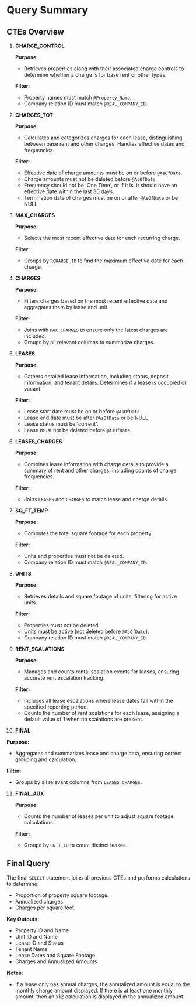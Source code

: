 # Query Summary

## CTEs Overview

1. **CHARGE_CONTROL**

   **Purpose:** 
   - Retrieves properties along with their associated charge controls to determine whether a charge is for base rent or other types.

   **Filter:**
   - Property names must match `@Property_Name`.
   - Company relation ID must match `@REAL_COMPANY_ID`.

2. **CHARGES_TOT**

   **Purpose:**
   - Calculates and categorizes charges for each lease, distinguishing between base rent and other charges. Handles effective dates and frequencies.

   **Filter:**
   - Effective date of charge amounts must be on or before `@AsOfDate`.
   - Charge amounts must not be deleted before `@AsOfDate`.
   - Frequency should not be 'One Time', or if it is, it should have an effective date within the last 30 days.
   - Termination date of charges must be on or after `@AsOfDate` or be NULL.

3. **MAX_CHARGES**

   **Purpose:**
   - Selects the most recent effective date for each recurring charge.

   **Filter:**
   - Groups by `RCHARGE_ID` to find the maximum effective date for each charge.

4. **CHARGES**

   **Purpose:**
   - Filters charges based on the most recent effective date and aggregates them by lease and unit.

   **Filter:**
   - Joins with `MAX_CHARGES` to ensure only the latest charges are included.
   - Groups by all relevant columns to summarize charges.

5. **LEASES**

   **Purpose:**
   - Gathers detailed lease information, including status, deposit information, and tenant details. Determines if a lease is occupied or vacant.

   **Filter:**
   - Lease start date must be on or before `@AsOfDate`.
   - Lease end date must be after `@AsOfDate` or be NULL.
   - Lease status must be 'current'.
   - Lease must not be deleted before `@AsOfDate`.

6. **LEASES_CHARGES**

   **Purpose:**
   - Combines lease information with charge details to provide a summary of rent and other charges, including counts of charge frequencies.

   **Filter:**
   - Joins `LEASES` and `CHARGES` to match lease and charge details.

7. **SQ_FT_TEMP**

   **Purpose:**
   - Computes the total square footage for each property.

   **Filter:**
   - Units and properties must not be deleted.
   - Company relation ID must match `@REAL_COMPANY_ID`.

8. **UNITS**

   **Purpose:**
   - Retrieves details and square footage of units, filtering for active units.

   **Filter:**
   - Properties must not be deleted.
   - Units must be active (not deleted before `@AsOfDate`).
   - Company relation ID must match `@REAL_COMPANY_ID`.

9. **RENT_SCALATIONS**

   **Purpose:**
   - Manages and counts rental scalation events for leases, ensuring accurate rent escalation tracking.

   **Filter:**
   - Includes all lease escalations where lease dates fall within the specified reporting period.
   - Counts the number of rent scalations for each lease, assigning a default value of 1 when no scalations are present.

10. **FINAL**

   **Purpose:**
   - Aggregates and summarizes lease and charge data, ensuring correct grouping and calculation.

   **Filter:**
   - Groups by all relevant columns from `LEASES_CHARGES`.

11. **FINAL_AUX**

    **Purpose:**
    - Counts the number of leases per unit to adjust square footage calculations.

    **Filter:**
    - Groups by `UNIT_ID` to count distinct leases.

## Final Query

The final `SELECT` statement joins all previous CTEs and performs calculations to determine:
- Proportion of property square footage.
- Annualized charges.
- Charges per square foot.

**Key Outputs:**
- Property ID and Name
- Unit ID and Name
- Lease ID and Status
- Tenant Name
- Lease Dates and Square Footage
- Charges and Annualized Amounts 

**Notes**:
- If a lease only has annual charges, the annualized amount is equal to the monthly charge amount displayed. If there is at least one monthly amount, then an x12 calculation is displayed in the annualized amount.
